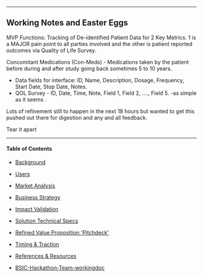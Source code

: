 *********************
Working Notes and Easter Eggs
------------




MVP Functions: Tracking of De-identified Patient Data for 2 Key Metrics. 1 is a MAJOR pain point to all parties involved and the other is patient reported outcomes via Quality of Life Survey.

Concomitant Medications (Con-Meds) - Medications taken by the patient before during and after study going back sometimes 5 to 10 years.  
* Data fields for interface: ID, Name, Description, Dosage, Frequency, Start Date, Stop Date, Notes.  
* QOL Survey - ID, Date, Time, Note, Field 1, Field 2, ...., Field 5. -as simple as it seems .


Lots of refinement still to happen in the next 18 hours but wanted to get this pushed out there for digestion and any and all feedback.

Tear it apart

********************

#### Table of Contents
* [Background](https://github.com/RyanHendricks/Trialphi-Protocol/tree/master/docs/1-background.md)
* [Users](https://github.com/RyanHendricks/Trialphi-Protocol/tree/master/docs/2-user-journeys.md)
* [Market Analysis](https://github.com/RyanHendricks/Trialphi-Protocol/tree/master/docs/3-market-analysis.md)
* [Business Strategy](https://github.com/RyanHendricks/Trialphi-Protocol/tree/master/docs/4-business-strategy.md)
* [Impact Validation](https://github.com/RyanHendricks/Trialphi-Protocol/tree/master/docs/5-impact-validation.md)
* [Solution Technical Specs](https://github.com/RyanHendricks/Trialphi-Protocol/tree/master/docs/6-solutionspecs.md)
* [Refined Value Proposition 'Pitchdeck'](https://github.com/RyanHendricks/Trialphi-Protocol/tree/master/docs/7-pitch-deck.md)
* [Timing & Traction](https://github.com/RyanHendricks/Trialphi-Protocol/tree/master/docs/8-next-steps.md)

* [References & Resources](https://github.com/RyanHendricks/Trialphi-Protocol/tree/master/docs/9-resources&references.md)

* [BSIC-Hackathon-Team-workingdoc](https://github.com/RyanHendricks/Trialphi-Protocol/tree/master/docs/0-bsic-inittowinit.md)
